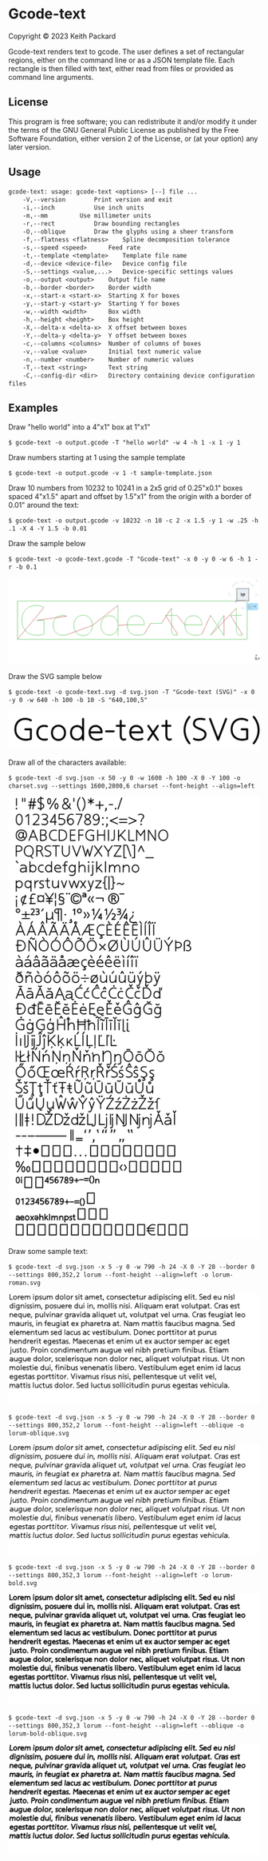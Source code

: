 # Gcode-text
Copyright © 2023 Keith Packard

Gcode-text renders text to gcode. The user defines a set of
rectangular regions, either on the command line or as a JSON template
file. Each rectangle is then filled with text, either read from files
or provided as command line arguments.

## License

This program is free software; you can redistribute it and/or modify
it under the terms of the GNU General Public License as published by
the Free Software Foundation, either version 2 of the License, or
(at your option) any later version.

## Usage

	gcode-text: usage: gcode-text <options> [--] file ...
	    -V,--version		Print version and exit
	    -i,--inch			Use inch units
	    -m,--mm			Use millimeter units
	    -r,--rect			Draw bounding rectangles
	    -O,--oblique		Draw the glyphs using a sheer transform
	    -f,--flatness <flatness>	Spline decomposition tolerance
	    -s,--speed <speed>		Feed rate
	    -t,--template <template>	Template file name
	    -d,--device <device-file>   Device config file
	    -S,--settings <value,...>   Device-specific settings values
	    -o,--output <output>	Output file name
	    -b,--border <border>	Border width
	    -x,--start-x <start-x>	Starting X for boxes
	    -y,--start-y <start-y>	Starting Y for boxes
	    -w,--width <width>		Box width
	    -h,--height <height>	Box height
	    -X,--delta-x <delta-x>	X offset between boxes
	    -Y,--delta-y <delta-y>	Y offset between boxes
	    -c,--columns <columns>	Number of columns of boxes
	    -v,--value <value>		Initial text numeric value
	    -n,--number <number>	Number of numeric values
	    -T,--text <string>		Text string
	    -C,--config-dir <dir>	Directory containing device configuration files

## Examples

Draw "hello world" into a 4"x1" box at 1"x1"

	$ gcode-text -o output.gcode -T "hello world" -w 4 -h 1 -x 1 -y 1

Draw numbers starting at 1 using the sample template

	$ gcode-text -o output.gcode -v 1 -t sample-template.json

Draw 10 numbers from 10232 to 10241 in a 2x5 grid of 0.25"x0.1" boxes
spaced 4"x1.5" apart and offset by 1.5"x1" from the origin with a
border of 0.01" around the text:

	$ gcode-text -o output.gcode -v 10232 -n 10 -c 2 -x 1.5 -y 1 -w .25 -h .1 -X 4 -Y 1.5 -b 0.01

Draw the sample below

	$ gcode-text -o gcode-text.gcode -T "Gcode-text" -x 0 -y 0 -w 6 -h 1 -r -b 0.1

![sample gcode output](https://github.com/keith-packard/gcode-text/raw/main/gcode-text.png)
 
Draw the SVG sample below

	$ gcode-text -o gcode-text.svg -d svg.json -T "Gcode-text (SVG)" -x 0 -y 0 -w 640 -h 100 -b 10 -S "640,100,5"

![sample svg output](https://github.com/keith-packard/gcode-text/raw/main/gcode-text.svg)

Draw all of the characters available:

	$ gcode-text -d svg.json -x 50 -y 0 -w 1600 -h 100 -X 0 -Y 100 -o charset.svg --settings 1600,2800,6 charset --font-height --align=left

![charset svg output](https://github.com/keith-packard/gcode-text/raw/main/charset.svg)

Draw some sample text:

	$ gcode-text -d svg.json -x 5 -y 0 -w 790 -h 24 -X 0 -Y 28 --border 0 --settings 800,352,2 lorum --font-height --align=left -o lorum-roman.svg

![lorum ipsem output](https://github.com/keith-packard/gcode-text/raw/main/lorum-roman.svg)
 
	$ gcode-text -d svg.json -x 5 -y 0 -w 790 -h 24 -X 0 -Y 28 --border 0 --settings 800,352,2 lorum --font-height --align=left --oblique -o lorum-oblique.svg

![lorum ipsem output](https://github.com/keith-packard/gcode-text/raw/main/lorum-oblique.svg)

	$ gcode-text -d svg.json -x 5 -y 0 -w 790 -h 24 -X 0 -Y 28 --border 0 --settings 800,352,3 lorum --font-height --align=left -o lorum-bold.svg

![lorum ipsem output](https://github.com/keith-packard/gcode-text/raw/main/lorum-bold.svg)
 
	$ gcode-text -d svg.json -x 5 -y 0 -w 790 -h 24 -X 0 -Y 28 --border 0 --settings 800,352,3 lorum --font-height --align=left --oblique -o lorum-bold-oblique.svg

![lorum ipsem output](https://github.com/keith-packard/gcode-text/raw/main/lorum-bold-oblique.svg)
 
